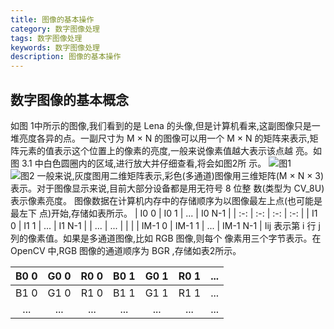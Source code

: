 ```yaml
---
title: 图像的基本操作
category: 数字图像处理
tags: 数字图像处理
keywords: 数字图像处理
description: 图像的基本操作
---
```

## 数字图像的基本概念
如图 1中所示的图像,我们看到的是 Lena 的头像,但是计算机看来,这副图像只是一堆亮度各异的点。一副尺寸为 M × N 的图像可以用一个 M × N 的矩阵来表示,矩阵元素的值表示这个位置上的像素的亮度,一般来说像素值越大表示该点越 亮。如图 3.1 中白色圆圈内的区域,进行放大并仔细查看,将会如图2所 示。
![图1](http://okjl482qy.bkt.clouddn.com/digital_image_01.png)  
![图2](http://okjl482qy.bkt.clouddn.com/digital_image_02.png)
一般来说,灰度图用二维矩阵表示,彩色(多通道)图像用三维矩阵(M × N × 3)表示。对于图像显示来说,目前大部分设备都是用无符号 8 位整 数(类型为 CV_8U)表示像素亮度。图像数据在计算机内存中的存储顺序为以图像最左上点(也可能是最左下 点)开始,存储如表所示。
| I0 0  | I0 1 | ... | I0 N-1 |
| :-: | :-: | :-: | :-: |
| I1 0 | I1 1 | ... | I1 N-1 |
| ... | ... |  |  |
| IM-1 0 | IM-1 1 | ... | IM-1 N-1 |
Iij 表示第 i 行 j 列的像素值。如果是多通道图像,比如 RGB 图像,则每个 像素用三个字节表示。在 OpenCV 中,RGB 图像的通道顺序为 BGR ,存储如表2所示。

| B0 0 | G0 0 | R0 0 | B0 1 | G0 1 | R0 1 | ... |
| :-: | :-: | :-: | :-: | :-: | :-: | :-: |
| B1 0 | G1 0 | R1 0 | B1 1 | G1 1 | R1 1 | ... |
| ... | ... | ... | ... | ... | ... | ... |




 





